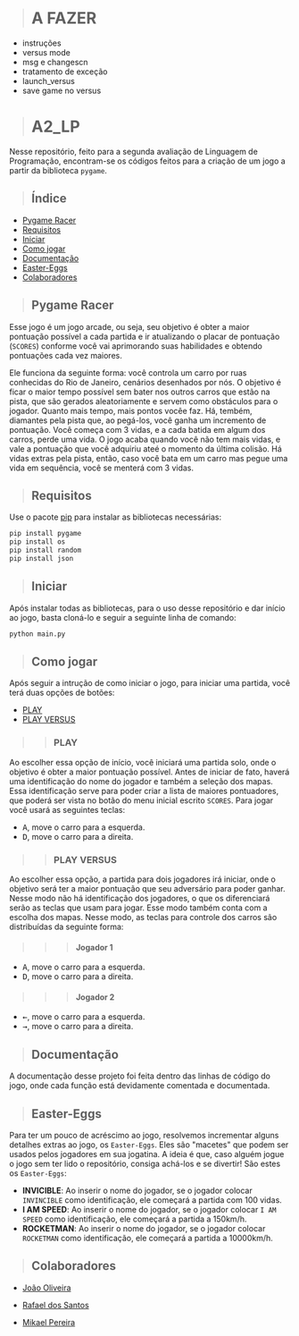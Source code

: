 ><h1>A FAZER</h1>
- instruções
- versus mode
- msg e changescn
- tratamento de exceção
- launch_versus
- save game no versus
><h1>A2_LP</h1>

Nesse repositório, feito para a segunda avaliação de Linguagem de Programação, encontram-se os códigos feitos para a criação de um jogo a partir da biblioteca ``pygame``.

><h2>Índice</h2>

   * [Pygame Racer](#jogo)
   * [Requisitos](#requisitos)
   * [Iniciar](#uso)
   * [Como jogar](#intrucoes)
   * [Documentação](#docs)
   * [Easter-Eggs](#extras)
   * [Colaboradores](#equipe)

><h2 id=jogo>Pygame Racer</h2>
Esse jogo é um jogo arcade, ou seja, seu objetivo é obter a maior pontuação possível a cada partida e ir atualizando o placar de pontuação (``SCORES``) conforme você vai aprimorando suas habilidades e obtendo pontuações cada vez maiores. 

Ele funciona da seguinte forma: você controla um carro por ruas conhecidas do Rio de Janeiro, cenários desenhados por nós. O objetivo é ficar o maior tempo possível sem bater nos outros carros que estão na pista, que são gerados aleatoriamente e servem como obstáculos para o jogador. Quanto mais tempo, mais pontos vocêe faz. Há, tembém, diamantes pela pista que, ao pegá-los, você ganha um incremento de pontuação. Você começa com 3 vidas, e a cada batida em algum dos carros, perde uma vida. O jogo acaba quando você não tem mais vidas, e vale a pontuação que você adquiriu ateé o momento da última colisão. Há vidas extras pela pista, então, caso você bata em um carro mas pegue uma vida em sequência, você se menterá com 3 vidas.

><h2 id=requisitos>Requisitos</h2>

Use o pacote [pip](https://pip.pypa.io/en/stable/) para instalar as bibliotecas necessárias:

```bash
pip install pygame
pip install os
pip install random
pip install json
```

><h2 id=uso>Iniciar</h2>

Após instalar todas as bibliotecas, para o uso desse repositório e dar início ao jogo, basta cloná-lo e seguir a seguinte linha de comando:

```bash
python main.py
```

><h2 id=instrucoes>Como jogar</h2>

Após seguir a intrução de como iniciar o jogo, para iniciar uma partida, você terá duas opções de botões:

   * [PLAY](#play) 
   * [PLAY VERSUS](#versus)

>><h3 id=play>PLAY</h3>

Ao escolher essa opção de início, você iniciará uma partida solo, onde o objetivo é obter a maior pontuação possível. Antes de iniciar de fato, haverá uma identificação do nome do jogador e também a seleção dos mapas. Essa identificação serve para poder criar a lista de maiores pontuadores, que poderá ser vista no botão do menu inicial escrito ``SCORES``. Para jogar você usará as seguintes teclas:
   * <kbd>A</kbd>, move o carro para a esquerda.
   * <kbd>D</kbd>, move o carro para a direita.

>><h3 id=versus>PLAY VERSUS</h3>

Ao escolher essa opção, a partida para dois jogadores irá iniciar, onde o objetivo será ter a maior pontuação que seu adversário para poder ganhar. Nesse modo não há identificação dos jogadores, o que os diferenciará serão as teclas que usam para jogar. Esse modo também conta com a escolha dos mapas. Nesse modo, as teclas para controle dos carros são distribuídas da seguinte forma:
   >>><h4>Jogador 1</h4>
   * <kbd>A</kbd>, move o carro para a esquerda.
   * <kbd>D</kbd>, move o carro para a direita. 
   >>><h4>Jogador 2</h4>
   * <kbd>←</kbd>, move o carro para a esquerda.
   * <kbd>→</kbd>, move o carro para a direita. 



><h2 id=docs>Documentação</h2>

A documentação desse projeto foi feita dentro das linhas de código do jogo, onde cada função está devidamente comentada e documentada.


><h2 id=extras>Easter-Eggs</h2>

Para ter um pouco de acréscimo ao jogo, resolvemos incrementar alguns detalhes extras ao jogo, os ``Easter-Eggs``. Eles são "macetes" que podem ser usados pelos jogadores em sua jogatina. A ideia é que, caso alguém jogue o jogo sem ter lido o repositório, consiga achá-los e se divertir! São estes os ``Easter-Eggs``:
   * **INVICIBLE**: Ao inserir o nome do jogador, se o jogador colocar ``INVINCIBLE`` como identificação, ele começará a partida com 100 vidas.
   * **I AM SPEED**: Ao inserir o nome do jogador, se o jogador colocar ``I AM SPEED`` como identificação, ele começará a partida a 150km/h.
   * **ROCKETMAN**: Ao inserir o nome do jogador, se o jogador colocar ``ROCKETMAN`` como identificação, ele começará a partida a 10000km/h.

><h2 id=equipe>Colaboradores</h2>
  
  * [João Oliveira](https://github.com/JoaoPereiraOliveira)
  
  * [Rafael dos Santos](https://github.com/rafael1509)

  * [Mikael Pereira](https://github.com/G-mikael)
